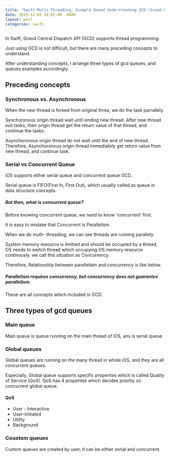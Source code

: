 ```yaml
---
title: "Swift Multi-Threading, Example based Understanding GCD (Grand Central Dispatch)"
date: 2019-12-03 19:02:49 -0400
layout: post
categories: swift
---
```



In Swift, Grand Central Dispatch API (GCD) sopports thread programming.

Just using GCD is not difficult, but there are many preceding concepts to understand.


After understanding concepts, I arrange three types of gcd queues, and queues examples accordingly.

## Preceding concepts
### Synchronous vs. Asynchronous
When the new thread is forked from original threa, we do the task parrallely.

Synchoronous origin thread wait until ending new thread. After new thread exit tasks, then origin thread get the return value of that thread, and continue the tasks.

Asynchoronous origin thread do not wait until the end of new thread. Therefore, Asynchoronous origin thread immediately get return value from new thread, and continue task.


### Serial vs Concurrent Queue

iOS supports either serial queue and concurrent queue GCD. 

Serial queue is FIFO(First In, First Out), which usually called as queue in data structure concepts.

##### But then, what is concurrent queue?

Before knowing concurrent queue, we need to know 'concurrent' first.

It is easy to mistake that Concurrent is Parallelism.

When we do multi- threading, we can see threads are running parallely.

System memory resource is limitied and should be occupied by a thread, OS needs to switch thread which occupying OS memory resource continously. we call this situation as Concurrency.

Therefore, Relationship between parallelism and concurrency is like below.

##### Parallelism requires concurrency, but concurrency does not guarantee parallelism.

These are all concepts which included in GCD.

##  Three types of gcd queues
### Main queue
Main queue is queue running on the main thread of iOS, ans is serial queue.



### Global queues
Global queues are running on the many thread in whole iOS, and they are all concurrent queues.

Especially, Global queue supports specific properties which is called Quality of Service (QoS).
QoS has 4 properties which decides priority on concurrent global queue.

#### QoS
- User - Interactive
- User-initiated
- Utility
- Background


### Coustom queues
Custom queues are created by user, it can be either serial and concurrent.

